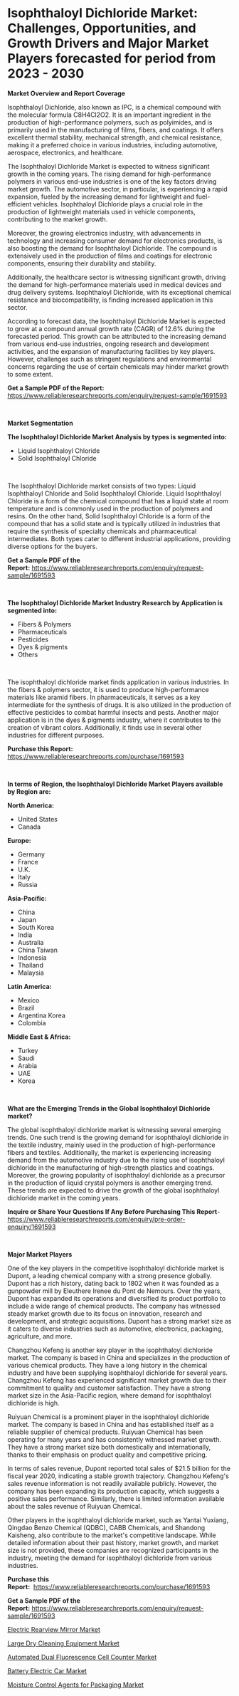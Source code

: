 <p><h1>Isophthaloyl Dichloride Market: Challenges, Opportunities, and Growth Drivers and Major Market Players forecasted for period from 2023 - 2030</h1></p><p><strong>Market Overview and Report Coverage</strong></p>
<p><p>Isophthaloyl Dichloride, also known as IPC, is a chemical compound with the molecular formula C8H4Cl2O2. It is an important ingredient in the production of high-performance polymers, such as polyimides, and is primarily used in the manufacturing of films, fibers, and coatings. It offers excellent thermal stability, mechanical strength, and chemical resistance, making it a preferred choice in various industries, including automotive, aerospace, electronics, and healthcare.</p><p>The Isophthaloyl Dichloride Market is expected to witness significant growth in the coming years. The rising demand for high-performance polymers in various end-use industries is one of the key factors driving market growth. The automotive sector, in particular, is experiencing a rapid expansion, fueled by the increasing demand for lightweight and fuel-efficient vehicles. Isophthaloyl Dichloride plays a crucial role in the production of lightweight materials used in vehicle components, contributing to the market growth.</p><p>Moreover, the growing electronics industry, with advancements in technology and increasing consumer demand for electronics products, is also boosting the demand for Isophthaloyl Dichloride. The compound is extensively used in the production of films and coatings for electronic components, ensuring their durability and stability.</p><p>Additionally, the healthcare sector is witnessing significant growth, driving the demand for high-performance materials used in medical devices and drug delivery systems. Isophthaloyl Dichloride, with its exceptional chemical resistance and biocompatibility, is finding increased application in this sector.</p><p>According to forecast data, the Isophthaloyl Dichloride Market is expected to grow at a compound annual growth rate (CAGR) of 12.6% during the forecasted period. This growth can be attributed to the increasing demand from various end-use industries, ongoing research and development activities, and the expansion of manufacturing facilities by key players. However, challenges such as stringent regulations and environmental concerns regarding the use of certain chemicals may hinder market growth to some extent.</p></p>
<p><strong>Get a Sample PDF of the Report:</strong> <a href="https://www.reliableresearchreports.com/enquiry/request-sample/1691593">https://www.reliableresearchreports.com/enquiry/request-sample/1691593</a></p>
<p>&nbsp;</p>
<p><strong>Market Segmentation</strong></p>
<p><strong>The Isophthaloyl Dichloride Market Analysis by types is segmented into:</strong></p>
<p><ul><li>Liquid Isophthaloyl Chloride</li><li>Solid Isophthaloyl Chloride</li></ul></p>
<p>&nbsp;</p>
<p><p>The Isophthaloyl Dichloride market consists of two types: Liquid Isophthaloyl Chloride and Solid Isophthaloyl Chloride. Liquid Isophthaloyl Chloride is a form of the chemical compound that has a liquid state at room temperature and is commonly used in the production of polymers and resins. On the other hand, Solid Isophthaloyl Chloride is a form of the compound that has a solid state and is typically utilized in industries that require the synthesis of specialty chemicals and pharmaceutical intermediates. Both types cater to different industrial applications, providing diverse options for the buyers.</p></p>
<p><strong>Get a Sample PDF of the Report:</strong>&nbsp;<a href="https://www.reliableresearchreports.com/enquiry/request-sample/1691593">https://www.reliableresearchreports.com/enquiry/request-sample/1691593</a></p>
<p>&nbsp;</p>
<p><strong>The Isophthaloyl Dichloride Market Industry Research by Application is segmented into:</strong></p>
<p><ul><li>Fibers & Polymers</li><li>Pharmaceuticals</li><li>Pesticides</li><li>Dyes & pigments</li><li>Others</li></ul></p>
<p>&nbsp;</p>
<p><p>The isophthaloyl dichloride market finds application in various industries. In the fibers & polymers sector, it is used to produce high-performance materials like aramid fibers. In pharmaceuticals, it serves as a key intermediate for the synthesis of drugs. It is also utilized in the production of effective pesticides to combat harmful insects and pests. Another major application is in the dyes & pigments industry, where it contributes to the creation of vibrant colors. Additionally, it finds use in several other industries for different purposes.</p></p>
<p><strong>Purchase this Report:</strong>&nbsp; <a href="https://www.reliableresearchreports.com/purchase/1691593">https://www.reliableresearchreports.com/purchase/1691593</a></p>
<p>&nbsp;</p>
<p><strong>In terms of Region, the Isophthaloyl Dichloride Market Players available by Region are:</strong></p>
<p>
    <p> <strong> North America: </strong>
        <ul>
            <li>United States</li>
            <li>Canada</li>
        </ul>
        </p> 
    <p> <strong> Europe: </strong>
        <ul>
            <li>Germany</li>
            <li>France</li>
            <li>U.K.</li>
            <li>Italy</li>
            <li>Russia</li>
        </ul>
        </p> 
    <p> <strong> Asia-Pacific: </strong>
        <ul>
            <li>China</li>
            <li>Japan</li>
            <li>South Korea</li>
            <li>India</li>
            <li>Australia</li>
            <li>China Taiwan</li>
            <li>Indonesia</li>
            <li>Thailand</li>
            <li>Malaysia</li>
        </ul>
        </p> 
    <p> <strong> Latin America: </strong>
        <ul>
            <li>Mexico</li>
            <li>Brazil</li>
            <li>Argentina Korea</li>
            <li>Colombia</li>
        </ul>
        </p> 
    <p> <strong> Middle East & Africa: </strong>
        <ul>
            <li>Turkey</li>
            <li>Saudi</li>
            <li>Arabia</li>
            <li>UAE</li>
            <li>Korea</li>
        </ul>
    </p>
    </p>
<p>&nbsp;</p>
<p><strong>What are the Emerging Trends in the Global Isophthaloyl Dichloride market?</strong></p>
<p><p>The global isophthaloyl dichloride market is witnessing several emerging trends. One such trend is the growing demand for isophthaloyl dichloride in the textile industry, mainly used in the production of high-performance fibers and textiles. Additionally, the market is experiencing increasing demand from the automotive industry due to the rising use of isophthaloyl dichloride in the manufacturing of high-strength plastics and coatings. Moreover, the growing popularity of isophthaloyl dichloride as a precursor in the production of liquid crystal polymers is another emerging trend. These trends are expected to drive the growth of the global isophthaloyl dichloride market in the coming years.</p></p>
<p><strong>Inquire or Share Your Questions If Any Before Purchasing This Report</strong>- <a href="https://www.reliableresearchreports.com/enquiry/pre-order-enquiry/1691593">https://www.reliableresearchreports.com/enquiry/pre-order-enquiry/1691593</a></p>
<p>&nbsp;</p>
<p><strong>Major Market Players</strong></p>
<p><p>One of the key players in the competitive isophthaloyl dichloride market is Dupont, a leading chemical company with a strong presence globally. Dupont has a rich history, dating back to 1802 when it was founded as a gunpowder mill by Eleuthere Irenee du Pont de Nemours. Over the years, Dupont has expanded its operations and diversified its product portfolio to include a wide range of chemical products. The company has witnessed steady market growth due to its focus on innovation, research and development, and strategic acquisitions. Dupont has a strong market size as it caters to diverse industries such as automotive, electronics, packaging, agriculture, and more.</p><p>Changzhou Kefeng is another key player in the isophthaloyl dichloride market. The company is based in China and specializes in the production of various chemical products. They have a long history in the chemical industry and have been supplying isophthaloyl dichloride for several years. Changzhou Kefeng has experienced significant market growth due to their commitment to quality and customer satisfaction. They have a strong market size in the Asia-Pacific region, where demand for isophthaloyl dichloride is high.</p><p>Ruiyuan Chemical is a prominent player in the isophthaloyl dichloride market. The company is based in China and has established itself as a reliable supplier of chemical products. Ruiyuan Chemical has been operating for many years and has consistently witnessed market growth. They have a strong market size both domestically and internationally, thanks to their emphasis on product quality and competitive pricing.</p><p>In terms of sales revenue, Dupont reported total sales of $21.5 billion for the fiscal year 2020, indicating a stable growth trajectory. Changzhou Kefeng's sales revenue information is not readily available publicly. However, the company has been expanding its production capacity, which suggests a positive sales performance. Similarly, there is limited information available about the sales revenue of Ruiyuan Chemical.</p><p>Other players in the isophthaloyl dichloride market, such as Yantai Yuxiang, Qingdao Benzo Chemical (QDBC), CABB Chemicals, and Shandong Kaisheng, also contribute to the market's competitive landscape. While detailed information about their past history, market growth, and market size is not provided, these companies are recognized participants in the industry, meeting the demand for isophthaloyl dichloride from various industries.</p></p>
<p><strong>Purchase this Report:</strong>&nbsp;&nbsp;<a href="https://www.reliableresearchreports.com/purchase/1691593">https://www.reliableresearchreports.com/purchase/1691593</a></p>
<p></p>
<p><strong>Get a Sample PDF of the Report:</strong>&nbsp;<a href="https://www.reliableresearchreports.com/enquiry/request-sample/1691593">https://www.reliableresearchreports.com/enquiry/request-sample/1691593</a></p>
<p><p><a href="https://www.linkedin.com/pulse/electric-rearview-mirror-market-size-share-amp-trends-analysis-4i3ff/">Electric Rearview Mirror Market</a></p><p><a href="https://medium.com/@nathanl41025/large-dry-cleaning-equipment-market-exploring-market-share-market-trends-and-future-growth-355ffedcff81">Large Dry Cleaning Equipment Market</a></p><p><a href="https://medium.com/@maryg156987/automated-dual-fluorescence-cell-counter-market-trends-and-market-analysis-forecasted-for-period-2d16e6551410">Automated Dual Fluorescence Cell Counter Market</a></p><p><a href="https://www.linkedin.com/pulse/battery-electric-car-market-size-2023-2030-global-industrial-kq0af/">Battery Electric Car Market</a></p><p><a href="https://github.com/ambrozg/Market-Research-Report-List-1/blob/main/moisture-control-agents-for-packaging-market.md">Moisture Control Agents for Packaging Market</a></p></p>